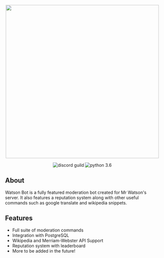 <div align="center">
    <p><img src="https://i.imgur.com/W043mAn.png" width=500/></p>
    <p>
        <img src="https://discordapp.com/api/guilds/666294363696922639/embed.png" alt="discord guild" />
        <img src="https://img.shields.io/badge/python-3.6-brightgreen.svg" alt="python 3.6" />
    </p>
</div>

## About
Watson Bot is a fully featured moderation bot created for Mr Watson's server. It also features a reputation system along with other useful commands such as google translate and wikipedia snippets.

## Features
 - Full suite of moderation commands
 - Integration with PostgreSQL
 - Wikipedia and Merriam-Webster API Support
 - Reputation system with leaderboard
 - More to be added in the future!
